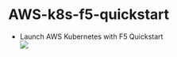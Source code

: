 # AWS-k8s-f5-quickstart

- Launch AWS Kubernetes with F5 Quickstart<br><a href="https://console.aws.amazon.com/cloudformation/home?region=eu-west-1#/stacks/new?stackName=AWS-Kubernetes-F5&templateURL=https://s3-eu-west-1.amazonaws.com/cf-templates-1qwld2v5qgclw-eu-west-1/2017282T8o-aws-quickstart-k8s-f5l7r6049ba4">
    <img src="https://s3.amazonaws.com/cloudformation-examples/cloudformation-launch-stack.png"/></a>
